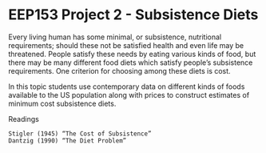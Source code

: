# EEP153 Project 2 - Subsistence Diets

Every living human has some minimal, or subsistence, nutritional requirements; should these not be satisfied health and even life may be threatened. People satisfy these needs by eating various kinds of food, but there may be many different food diets which satisfy people’s subsistence requirements. One criterion for choosing among these diets is cost.

In this topic students use contemporary data on different kinds of foods available to the US population along with prices to construct estimates of minimum cost subsistence diets.

Readings

    Stigler (1945) “The Cost of Subsistence”
    Dantzig (1990) “The Diet Problem”
